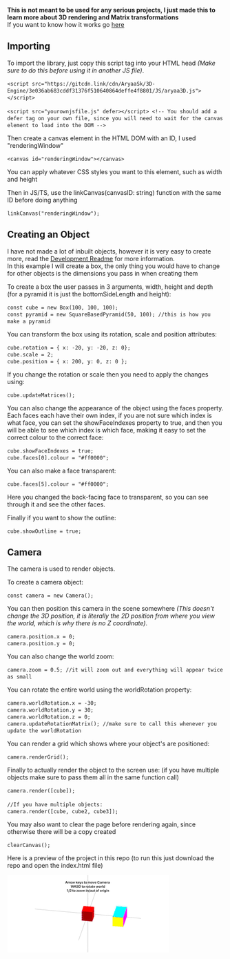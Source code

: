 **This is not meant to be used for any serious projects, I just made this to learn more about 3D rendering and Matrix transformations**\
If you want to know how it works go [here](Research/Pipeline.md)

## Importing
To import the library, just copy this script tag into your HTML head *(Make sure to do this before using it in another JS file)*.
```
<script src="https://gitcdn.link/cdn/AryaaSk/3D-Engine/3e036ab683cddf31376f510640864deffe4f8801/JS/aryaa3D.js"></script>

<script src="yourownjsfile.js" defer></script> <!-- You should add a defer tag on your own file, since you will need to wait for the canvas element to load into the DOM -->
```

Then create a canvas element in the HTML DOM with an ID, I used "renderingWindow"
```
<canvas id="renderingWindow"></canvas>
```
You can apply whatever CSS styles you want to this element, such as width and height

Then in JS/TS, use the linkCanvas(canvasID: string) function with the same ID before doing anything
```
linkCanvas("renderingWindow");
```

## Creating an Object
I have not made a lot of inbuilt objects, however it is very easy to create more, read the [Development Readme](DevelopmentREADME.md) for more information.\
In this example I will create a box, the only thing you would have to change for other objects is the dimensions you pass in when creating them

To create a box the user passes in 3 arguments, width, height and depth (for a pyramid it is just the bottomSideLength and height):
```
const cube = new Box(100, 100, 100);
const pyramid = new SquareBasedPyramid(50, 100); //this is how you make a pyramid
```

You can transform the box using its rotation, scale and position attributes:
```
cube.rotation = { x: -20, y: -20, z: 0};
cube.scale = 2;
cube.position = { x: 200, y: 0, z: 0 };
```

If you change the rotation or scale then you need to apply the changes using:
```
cube.updateMatrices();
```

You can also change the appearance of the object using the faces property. Each faces each have their own index, if you are not sure which index is what face, you can set the showFaceIndexes property to true, and then you will be able to see which index is which face, making it easy to set the correct colour to the correct face:
```
cube.showFaceIndexes = true;
cube.faces[0].colour = "#ff0000";
```

You can also make a face transparent:
```
cube.faces[5].colour = "#ff0000";
```
Here you changed the back-facing face to transparent, so you can see through it and see the other faces.

Finally if you want to show the outline:
```
cube.showOutline = true;
```

## Camera
The camera is used to render objects.
 
To create a camera object:
```
const camera = new Camera();
```

You can then position this camera in the scene somewhere *(This doesn't change the 3D position, it is literally the 2D position from where you view the world, which is why there is no Z coordinate)*.
```
camera.position.x = 0;
camera.position.y = 0;
```

You can also change the world zoom:
```
camera.zoom = 0.5; //it will zoom out and everything will appear twice as small
```

You can rotate the entire world using the worldRotation property:
```
camera.worldRotation.x = -30;
camera.worldRotation.y = 30;
camera.worldRotation.z = 0;
camera.updateRotationMatrix(); //make sure to call this whenever you update the worldRotation
```

You can render a grid which shows where your object's are positioned:
```
camera.renderGrid();
```

Finally to actually render the object to the screen use: (if you have multiple objects make sure to pass them all in the same function call)
```
camera.render([cube]);

//If you have multiple objects:
camera.render([cube, cube2, cube3]);
```

You may also want to clear the page before rendering again, since otherwise there will be a copy created
```
clearCanvas();
```

Here is a preview of the project in this repo (to run this just download the repo and open the index.html file)

![Preview Gif](https://github.com/AryaaSk/3D-Engine/blob/master/Previews/3DEngineDemo.gif?raw=true)
